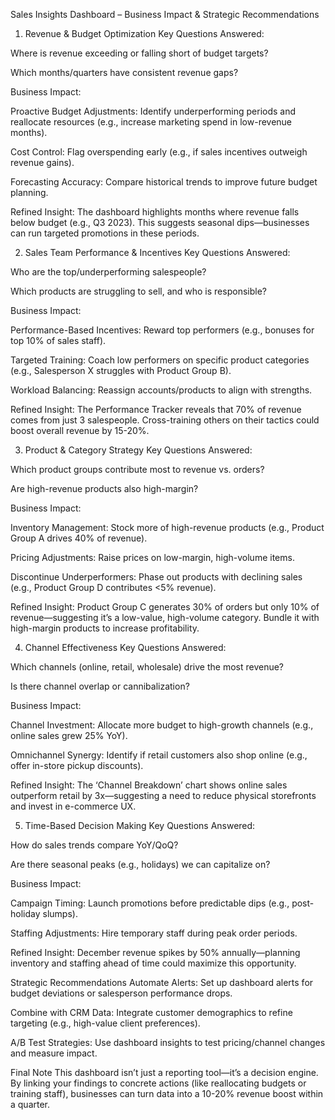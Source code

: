 Sales Insights Dashboard – Business Impact & Strategic Recommendations

1. Revenue & Budget Optimization
Key Questions Answered:

Where is revenue exceeding or falling short of budget targets?

Which months/quarters have consistent revenue gaps?

Business Impact:

Proactive Budget Adjustments: Identify underperforming periods and reallocate resources (e.g., increase marketing spend in low-revenue months).

Cost Control: Flag overspending early (e.g., if sales incentives outweigh revenue gains).

Forecasting Accuracy: Compare historical trends to improve future budget planning.

Refined Insight:
The dashboard highlights months where revenue falls below budget (e.g., Q3 2023). This suggests seasonal dips—businesses can run targeted promotions in these periods.

2. Sales Team Performance & Incentives
Key Questions Answered:

Who are the top/underperforming salespeople?

Which products are struggling to sell, and who is responsible?

Business Impact:

Performance-Based Incentives: Reward top performers (e.g., bonuses for top 10% of sales staff).

Targeted Training: Coach low performers on specific product categories (e.g., Salesperson X struggles with Product Group B).

Workload Balancing: Reassign accounts/products to align with strengths.

Refined Insight:
The Performance Tracker reveals that 70% of revenue comes from just 3 salespeople. Cross-training others on their tactics could boost overall revenue by 15-20%.

3. Product & Category Strategy
Key Questions Answered:

Which product groups contribute most to revenue vs. orders?

Are high-revenue products also high-margin?

Business Impact:

Inventory Management: Stock more of high-revenue products (e.g., Product Group A drives 40% of revenue).

Pricing Adjustments: Raise prices on low-margin, high-volume items.

Discontinue Underperformers: Phase out products with declining sales (e.g., Product Group D contributes <5% revenue).

Refined Insight:
Product Group C generates 30% of orders but only 10% of revenue—suggesting it’s a low-value, high-volume category. Bundle it with high-margin products to increase profitability.

4. Channel Effectiveness
Key Questions Answered:

Which channels (online, retail, wholesale) drive the most revenue?

Is there channel overlap or cannibalization?

Business Impact:

Channel Investment: Allocate more budget to high-growth channels (e.g., online sales grew 25% YoY).

Omnichannel Synergy: Identify if retail customers also shop online (e.g., offer in-store pickup discounts).

Refined Insight:
The ‘Channel Breakdown’ chart shows online sales outperform retail by 3x—suggesting a need to reduce physical storefronts and invest in e-commerce UX.

5. Time-Based Decision Making
Key Questions Answered:

How do sales trends compare YoY/QoQ?

Are there seasonal peaks (e.g., holidays) we can capitalize on?

Business Impact:

Campaign Timing: Launch promotions before predictable dips (e.g., post-holiday slumps).

Staffing Adjustments: Hire temporary staff during peak order periods.

Refined Insight:
December revenue spikes by 50% annually—planning inventory and staffing ahead of time could maximize this opportunity.

Strategic Recommendations
Automate Alerts: Set up dashboard alerts for budget deviations or salesperson performance drops.

Combine with CRM Data: Integrate customer demographics to refine targeting (e.g., high-value client preferences).

A/B Test Strategies: Use dashboard insights to test pricing/channel changes and measure impact.

Final Note
This dashboard isn’t just a reporting tool—it’s a decision engine. By linking your findings to concrete actions (like reallocating budgets or training staff), businesses can turn data into a 10-20% revenue boost within a quarter.
